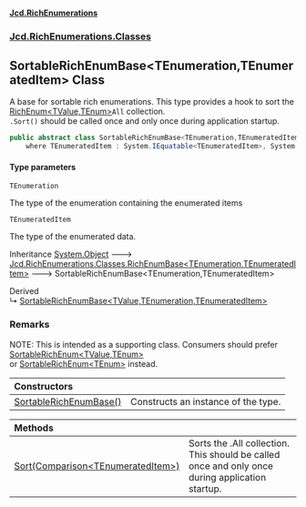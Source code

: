 #### [Jcd.RichEnumerations](index.md 'index')
### [Jcd.RichEnumerations.Classes](Jcd.RichEnumerations.Classes.md 'Jcd.RichEnumerations.Classes')

## SortableRichEnumBase<TEnumeration,TEnumeratedItem> Class

A base for sortable rich enumerations. This type provides a hook to sort the [RichEnum&lt;TValue,TEnum&gt;](RichEnum_TValue,TEnum_.md 'Jcd.RichEnumerations.Classes.RichEnum<TValue,TEnum>')`All` collection.  
`.Sort()` should be called once and only once during application startup.

```csharp
public abstract class SortableRichEnumBase<TEnumeration,TEnumeratedItem> : Jcd.RichEnumerations.Classes.RichEnumBase<TEnumeration, TEnumeratedItem>
    where TEnumeratedItem : System.IEquatable<TEnumeratedItem>, System.IComparable<TEnumeratedItem>
```
#### Type parameters

<a name='Jcd.RichEnumerations.Classes.SortableRichEnumBase_TEnumeration,TEnumeratedItem_.TEnumeration'></a>

`TEnumeration`

The type of the enumeration containing the enumerated items

<a name='Jcd.RichEnumerations.Classes.SortableRichEnumBase_TEnumeration,TEnumeratedItem_.TEnumeratedItem'></a>

`TEnumeratedItem`

The type of the enumerated data.

Inheritance [System.Object](https://docs.microsoft.com/en-us/dotnet/api/System.Object 'System.Object') &#129106; [Jcd.RichEnumerations.Classes.RichEnumBase&lt;](RichEnumBase_TEnumeration,TEnumeratedItem_.md 'Jcd.RichEnumerations.Classes.RichEnumBase<TEnumeration,TEnumeratedItem>')[TEnumeration](SortableRichEnumBase_TEnumeration,TEnumeratedItem_.md#Jcd.RichEnumerations.Classes.SortableRichEnumBase_TEnumeration,TEnumeratedItem_.TEnumeration 'Jcd.RichEnumerations.Classes.SortableRichEnumBase<TEnumeration,TEnumeratedItem>.TEnumeration')[,](RichEnumBase_TEnumeration,TEnumeratedItem_.md 'Jcd.RichEnumerations.Classes.RichEnumBase<TEnumeration,TEnumeratedItem>')[TEnumeratedItem](SortableRichEnumBase_TEnumeration,TEnumeratedItem_.md#Jcd.RichEnumerations.Classes.SortableRichEnumBase_TEnumeration,TEnumeratedItem_.TEnumeratedItem 'Jcd.RichEnumerations.Classes.SortableRichEnumBase<TEnumeration,TEnumeratedItem>.TEnumeratedItem')[&gt;](RichEnumBase_TEnumeration,TEnumeratedItem_.md 'Jcd.RichEnumerations.Classes.RichEnumBase<TEnumeration,TEnumeratedItem>') &#129106; SortableRichEnumBase<TEnumeration,TEnumeratedItem>

Derived  
&#8627; [SortableRichEnumBase&lt;TValue,TEnumeration,TEnumeratedItem&gt;](SortableRichEnumBase_TValue,TEnumeration,TEnumeratedItem_.md 'Jcd.RichEnumerations.Classes.SortableRichEnumBase<TValue,TEnumeration,TEnumeratedItem>')

### Remarks
NOTE: This is intended as a supporting class. Consumers should prefer [SortableRichEnum&lt;TValue,TEnum&gt;](SortableRichEnum_TValue,TEnum_.md 'Jcd.RichEnumerations.Classes.SortableRichEnum<TValue,TEnum>')  
or [SortableRichEnum&lt;TEnum&gt;](SortableRichEnum_TEnum_.md 'Jcd.RichEnumerations.Classes.SortableRichEnum<TEnum>') instead.

| Constructors | |
| :--- | :--- |
| [SortableRichEnumBase()](SortableRichEnumBase_TEnumeration,TEnumeratedItem_.SortableRichEnumBase().md 'Jcd.RichEnumerations.Classes.SortableRichEnumBase<TEnumeration,TEnumeratedItem>.SortableRichEnumBase()') | Constructs an instance of the type. |

| Methods | |
| :--- | :--- |
| [Sort(Comparison&lt;TEnumeratedItem&gt;)](SortableRichEnumBase_TEnumeration,TEnumeratedItem_.Sort.TOzF27BY8iszV8hdMOLrmA.md 'Jcd.RichEnumerations.Classes.SortableRichEnumBase<TEnumeration,TEnumeratedItem>.Sort(System.Comparison<TEnumeratedItem>)') | Sorts the .All collection. This should be called once and only once during application startup. |

